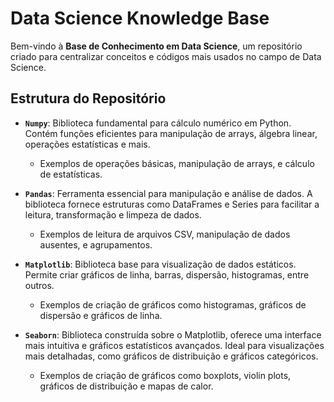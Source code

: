 # Data Science Knowledge Base

Bem-vindo à **Base de Conhecimento em Data Science**, um repositório criado para centralizar conceitos e códigos mais usados no campo de Data Science. 
## Estrutura do Repositório

- **`Numpy`**: Biblioteca fundamental para cálculo numérico em Python. Contém funções eficientes para manipulação de arrays, álgebra linear, operações estatísticas e mais.
    - Exemplos de operações básicas, manipulação de arrays, e cálculo de estatísticas.
  
- **`Pandas`**: Ferramenta essencial para manipulação e análise de dados. A biblioteca fornece estruturas como DataFrames e Series para facilitar a leitura, transformação e limpeza de dados.
    - Exemplos de leitura de arquivos CSV, manipulação de dados ausentes, e agrupamentos.

- **`Matplotlib`**: Biblioteca base para visualização de dados estáticos. Permite criar gráficos de linha, barras, dispersão, histogramas, entre outros.
    - Exemplos de criação de gráficos como histogramas, gráficos de dispersão e gráficos de linha.
  
- **`Seaborn`**: Biblioteca construída sobre o Matplotlib, oferece uma interface mais intuitiva e gráficos estatísticos avançados. Ideal para visualizações mais detalhadas, como gráficos de distribuição e gráficos categóricos.
    - Exemplos de criação de gráficos como boxplots, violin plots, gráficos de distribuição e mapas de calor.
  
